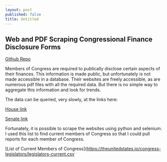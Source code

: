 ```yaml
---
layout: post
published: false
title: Untitled
---
```

## Web and PDF Scraping Congressional Finance Disclosure Forms 

[Github Repo](https://github.com/opengovernment/readsludge)

Members of Congress are required to publically disclose certain aspects of their finances. This information is made public, but unfortunately is not made accessible in a database. Their websites are freely accessible, as are numerous pdf files with all the required data. But there is no simple way to aggregate this information and look for trends. 

The data can be queried, very slowly, at the links here: 

[House link](http://clerk.house.gov/public_disc/financial-search.aspx)

[Senate link](https://efdsearch.senate.gov/search/home/)

Fortunately, it is possible to scrape the websites using python and selenium. I used this list to find current members of Congress so that I could pull reports for each member of Congress. 

[List of Current Members of Congress](https://theunitedstates.io/congress-legislators/legislators-current.csv

